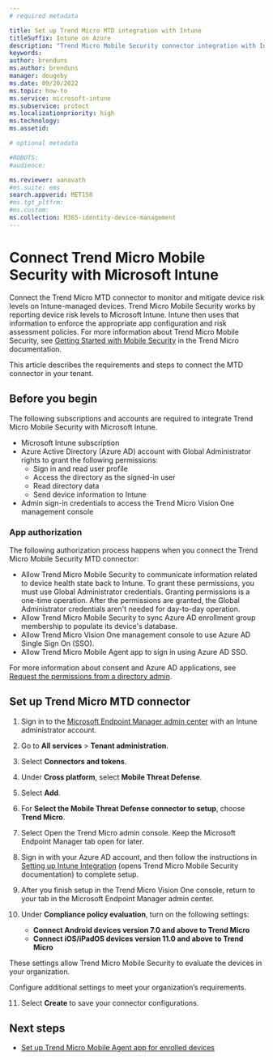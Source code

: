 ```yaml
---
# required metadata

title: Set up Trend Micro MTD integration with Intune
titleSuffix: Intune on Azure
description: "Trend Micro Mobile Security connector integration with Intune"
keywords:
author: brenduns
ms.author: brenduns
manager: dougeby
ms.date: 09/20/2022
ms.topic: how-to
ms.service: microsoft-intune
ms.subservice: protect
ms.localizationpriority: high
ms.technology:
ms.assetid: 

# optional metadata

#ROBOTS:
#audience:

ms.reviewer: aanavath
#ms.suite: ems
search.appverid: MET150
#ms.tgt_pltfrm:
#ms.custom:
ms.collection: M365-identity-device-management
---
```


# Connect Trend Micro Mobile Security with Microsoft Intune

Connect the Trend Micro MTD connector to monitor and mitigate device risk levels on Intune-managed devices. Trend Micro Mobile Security works by reporting device risk levels to Microsoft Intune. Intune then uses that information to enforce the appropriate app configuration and risk assessment policies. For more information about Trend Micro Mobile Security, see [Getting Started with Mobile Security](https://docs.trendmicro.com/en-us/enterprise/trend-micro-vision-one/mobile-security/getting-started-with_003.aspx) in the Trend Micro documentation.

This article describes the requirements and steps to connect the MTD connector in your tenant.

## Before you begin

The following subscriptions and accounts are required to integrate Trend Micro Mobile Security with Microsoft Intune.

- Microsoft Intune subscription
- Azure Active Directory (Azure AD) account with Global Administrator rights to grant the following permissions:
  - Sign in and read user profile
  - Access the directory as the signed-in user
  - Read directory data
  - Send device information to Intune
- Admin sign-in credentials to access the Trend Micro Vision One management console

### App authorization

The following authorization process happens when you connect the Trend Micro Mobile Security MTD connector:

- Allow Trend Micro Mobile Security to communicate information related to device health state back to Intune. To grant these permissions, you must use Global Administrator credentials. Granting permissions is a one-time operation. After the permissions are granted, the Global Administrator credentials aren't needed for day-to-day operation.
- Allow Trend Micro Mobile Security to sync Azure AD enrollment group membership to populate its device's database.
- Allow Trend Micro Vision One management console to use Azure AD Single Sign On (SSO).
- Allow Trend Micro Mobile Agent app to sign in using Azure AD SSO.

For more information about consent and Azure AD applications, see [Request the permissions from a directory admin](/azure/active-directory/develop/v2-permissions-and-consent#request-the-permissions-from-a-directory-admin).

## Set up Trend Micro MTD connector

1. Sign in to the [Microsoft Endpoint Manager admin center](https://go.microsoft.com/fwlink/?linkid=2109431) with an Intune administrator account.
2. Go to **All services** > **Tenant administration**.
3. Select **Connectors and tokens**.
4. Under **Cross platform**, select **Mobile Threat Defense**.
5. Select **Add**.
6. For **Select the Mobile Threat Defense connector to setup**, choose **Trend Micro**.
7. Select Open the Trend Micro admin console. Keep the Microsoft Endpoint Manager tab open for later.
8. Sign in with your Azure AD account, and then follow the instructions in [Setting up Intune Integration](https://docs.trendmicro.com/en-us/enterprise/trend-micro-vision-one/mobile-security/getting-started-with_003/integration-with-int/setting-up-intune-in.aspx) (opens Trend Micro Mobile Security documentation) to complete setup.
9. After you finish setup in the Trend Micro Vision One console, return to your tab in the Microsoft Endpoint Manager admin center.
10. Under **Compliance policy evaluation**, turn on the following settings:

    - **Connect Android devices version 7.0 and above to Trend Micro**
    - **Connect iOS/iPadOS devices version 11.0 and above to Trend Micro**

These settings allow Trend Micro Mobile Security to evaluate the devices in your organization.

Configure additional settings to meet your organization’s requirements.  

11. Select **Create** to save your connector configurations.

## Next steps

- [Set up Trend Micro Mobile Agent app for enrolled devices]( https://docs.microsoft.com/en-us/mem/intune/protect/mtd-apps-ios-app-configuration-policy-add-assign)
